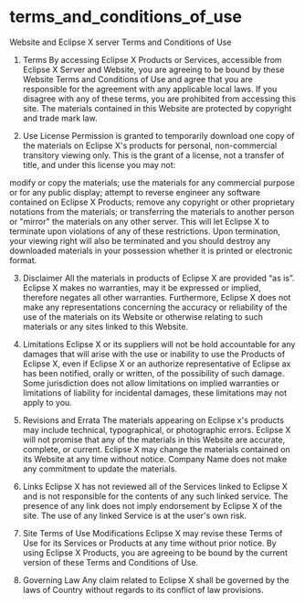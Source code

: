 # terms_and_conditions_of_use

Website and Eclipse X server Terms and Conditions of Use
1. Terms
By accessing Eclipse X Products or Services, accessible from Eclipse X Server and Website, you are agreeing to be bound by these Website Terms and Conditions of Use and agree that you are responsible for the agreement with any applicable local laws. If you disagree with any of these terms, you are prohibited from accessing this site. The materials contained in this Website are protected by copyright and trade mark law.

2. Use License
Permission is granted to temporarily download one copy of the materials on Eclipse X's products  for personal, non-commercial transitory viewing only. This is the grant of a license, not a transfer of title, and under this license you may not:

modify or copy the materials;
use the materials for any commercial purpose or for any public display;
attempt to reverse engineer any software contained on Eclipse X Products;
remove any copyright or other proprietary notations from the materials; or
transferring the materials to another person or "mirror" the materials on any other server.
This will let Eclipse X to terminate upon violations of any of these restrictions. Upon termination, your viewing right will also be terminated and you should destroy any downloaded materials in your possession whether it is printed or electronic format.

3. Disclaimer
All the materials in products of Eclipse X are provided “as is”. Eclipse X makes no warranties, may it be expressed or implied, therefore negates all other warranties. Furthermore, Eclipse X does not make any representations concerning the accuracy or reliability of the use of the materials on its Website or otherwise relating to such materials or any sites linked to this Website.

4. Limitations
Eclipse X or its suppliers will not be hold accountable for any damages that will arise with the use or inability to use the Products of Eclipse X, even if Eclipse X or an authorize representative of Eclipse ax has been notified, orally or written, of the possibility of such damage. Some jurisdiction does not allow limitations on implied warranties or limitations of liability for incidental damages, these limitations may not apply to you.

5. Revisions and Errata
The materials appearing on Eclipse x's products may include technical, typographical, or photographic errors. Eclipse X will not promise that any of the materials in this Website are accurate, complete, or current. Eclipse X may change the materials contained on its Website at any time without notice. Company Name does not make any commitment to update the materials.

6. Links
Eclipse X has not reviewed all of the Services linked to Eclipse X and is not responsible for the contents of any such linked service. The presence of any link does not imply endorsement by Eclipse X of the site. The use of any linked Service is at the user's own risk.

7. Site Terms of Use Modifications
Eclipse X may revise these Terms of Use for its Services or Products at any time without prior notice. By using Eclipse X Products, you are agreeing to be bound by the current version of these Terms and Conditions of Use.

8. Governing Law
Any claim related to Eclipse X shall be governed by the laws of Country without regards to its conflict of law provisions.
